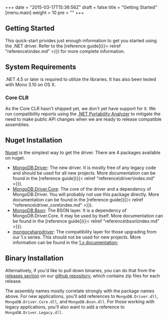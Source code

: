 +++
date = "2015-03-17T15:36:56Z"
draft = false
title = "Getting Started"
[menu.main]
  weight = 10
  pre = "<i class='fa fa-road'></i>"
+++

## Getting Started

This quick-start privides just enough information to get you started using the .NET driver. Refer to the [reference guide]({{< relref "reference\index.md" >}}) for more complete information.

## System Requirements

.NET 4.5 or later is required to utilize the libraries. It has also been tested with Mono 3.10 on OS X.

### Core CLR

As the Core CLR hasn't shipped yet, we don't yet have support for it. We run compatibility reports using the [.NET Portability Analyzer](https://visualstudiogallery.msdn.microsoft.com/1177943e-cfb7-4822-a8a6-e56c7905292b) to mitigate the need to make public API changes when we are ready to release compatible assemblies.

## Nuget Installation

[Nuget](http://www.nuget.org/) is the simplest way to get the driver. There are 4 packages available on nuget.

- [MongoDB.Driver](http://www.nuget.org/packages/mongodb.driver): The new driver. It is mostly free of any legacy code and should be used for all new projects. More documentation can be found in the [reference guide]({{< relref "reference\driver\index.md" >}}).
- [MongoDB.Driver.Core](http://www.nuget.org/packages/mongodb.driver.core): The core of the driver and a dependency of MongoDB.Driver. You will probably not use this package directly. More documentation can be found in the [reference guide]({{< relref "reference\driver_core\index.md" >}}).
- [MongoDB.Bson](http://www.nuget.org/packages/mongodb.bson): The BSON layer. It is a dependency of MongoDB.Driver.Core. It may be used by itself. More documentation can be found in the [reference guide]({{< relref "reference\bson\index.md" >}}).
- [mongocsharpdriver](http://www.nuget.org/packages/mongocsharpdriver): The compatibility layer for those upgrading from our 1.x series. This should not be used for new projects. More information can be found in the [1.x documentation](http://mongodb.github.io/mongo-csharp-driver/1.x);

## Binary Installation

Alternatively, if you'd like to pull down binaries, you can do that from the [releases section](https://github.com/mongodb/mongo-csharp-driver/releases) on our [github repository](https://github.com/mongodb/mongo-csharp-driver), which contains zip files for each release.

The assembly names mostly correlate strongly with the package names above. For new applications, you'll add references to `MongoDB.Driver.dll`, `MongoDB.Driver.Core.dll`, and `MongoDB.Bson.dll`. For those working with legacy applications, you'll also want to add a reference to `MongoDB.Driver.Legacy.dll`.